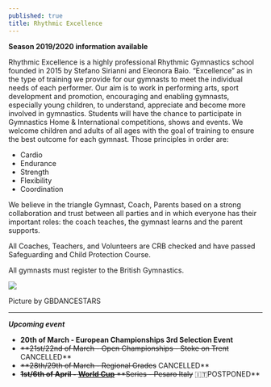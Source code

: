 ```yaml
---
published: true
title: Rhythmic Excellence
---
```

**Season 2019/2020 information available**

Rhythmic Excellence is a highly professional Rhythmic Gymnastics school founded in 2015 by Stefano Sirianni and Eleonora Baio. “Excellence” as in the type of training we provide for our gymnasts to meet the individual needs of each performer. Our aim is to work in performing arts, sport development and promotion, encouraging and enabling gymnasts, especially young children, to understand, appreciate and become more involved in gymnastics. Students will have the chance to participate in Gymnastics Home & International competitions, shows and events. We welcome children and adults of all ages with the goal of training to ensure the best outcome for each gymnast. Those principles in order are:

* Cardio
* Endurance
* Strength
* Flexibility
* Coordination

We believe in the triangle Gymnast, Coach, Parents based on a strong collaboration and trust between all parties and in which everyone has their important roles: the coach teaches, the gymnast learns and the parent supports.

All Coaches, Teachers, and Volunteers are CRB checked and have passed Safeguarding and Child Protection Course.

All gymnasts must register to the British Gymnastics.

![](/assets/img_5457.png)

Picture by GBDANCESTARS

- - -

**_Upcoming event_**  

* **20th of March - European Championships 3rd Selection Event**
* ~~\*\*21st/22nd of March - Open Championships - Stoke on Trent~~ CANCELLED\*\*
* ~~\*\*28th/29th of March - Regional Grades~~ CANCELLED\*\*
* ~~**1st/6th of April -** [**World Cup**](https://www.gymnastics.sport/site/events/detail.php?id=14962#loaded) \*\*Series - Pesaro Italy~~ 🇮🇹POSTPONED\*\*
